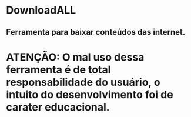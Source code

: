 # DownloadALL

## Ferramenta para baixar conteúdos das internet.

# ATENÇÃO: O mal uso dessa ferramenta é de total responsabilidade do usuário, o intuito do desenvolvimento foi de carater educacional.
